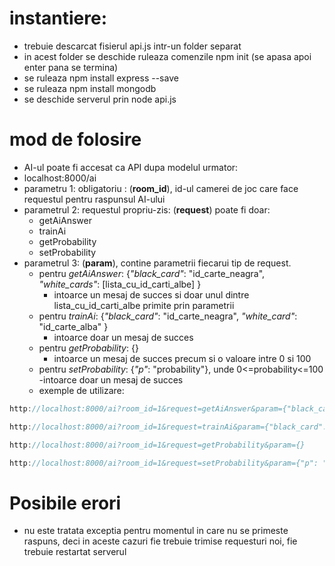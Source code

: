 # instantiere:
  - trebuie descarcat fisierul api.js intr-un folder separat
  - in acest folder se deschide ruleaza comenzile npm init (se apasa apoi enter pana se termina)
  - se ruleaza npm install express --save
  - se ruleaza npm install mongodb
  - se deschide serverul prin node api.js
# mod de folosire
  - AI-ul poate fi accesat ca API dupa modelul urmator: 
  - localhost:8000/ai
  - parametru 1: obligatoriu : (**room_id**), id-ul camerei de joc care face requestul pentru raspunsul AI-ului
  - parametrul 2: requestul propriu-zis: (**request**) poate fi doar:
    - getAiAnswer
    - trainAi
    - getProbability
    - setProbability
  - parametrul 3: (**param**), contine parametrii fiecarui tip de request.
    - pentru *getAiAnswer*: {*"black_card"*: "id_carte_neagra", *"white_cards"*: [lista_cu_id_carti_albe] }
      - intoarce un mesaj de succes si doar unul dintre lista_cu_id_carti_albe primite prin parametrii
    - pentru *trainAi*: {*"black_card"*: "id_carte_neagra", *"white_card"*: "id_carte_alba" }
      - intoarce doar un mesaj de succes
    - pentru *getProbability*: {}
      - intoarce un mesaj de succes precum si o valoare intre 0 si 100
    - pentru *setProbability*: {*"p"*: "probability"}, unde 0<=probability<=100
      -intoarce doar un mesaj de succes
    - exemple de utilizare: 

  ```javascript
  http://localhost:8000/ai?room_id=1&request=getAiAnswer&param={"black_card": "1",  "white_cards": ["1", "2", "3", "4"]}
  ```

  ```javascript
  http://localhost:8000/ai?room_id=1&request=trainAi&param={"black_card": "1", "white_card": "2"}
  ```

  ```javascript
  http://localhost:8000/ai?room_id=1&request=getProbability&param={}
  ```

  ```javascript
  http://localhost:8000/ai?room_id=1&request=setProbability&param={"p": "30"}
  ```
    
# Posibile erori

  - nu este tratata exceptia pentru momentul in care nu se primeste raspuns, deci in aceste cazuri fie trebuie trimise requesturi noi, fie trebuie restartat serverul

